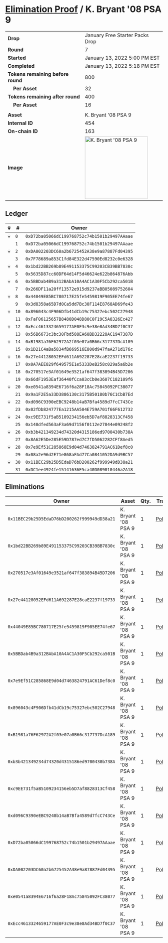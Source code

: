 # [Elimination Proof](./readme.md) / K. Bryant &#039;08 PSA 9

|||
|---|---|
| **Drop** | January Free Starter Packs Drop |
| **Round** | 7 |
| **Started** | January 13, 2022 5:00 PM EST |
| **Completed** | January 13, 2022 5:18 PM EST |
| **Tokens remaining before round** | 800 |
| **&nbsp;&nbsp;&nbsp;&nbsp;Per Asset** | 32 |
| **Tokens remaining after round** | 400 |
| **&nbsp;&nbsp;&nbsp;&nbsp;Per Asset** | 16 |
| | |
| **Asset** | K. Bryant &#039;08 PSA 9 |
| **Internal ID** | 454 |
| **On-chain ID** | 163 |
| **Image** | <img src="https://tcdn.blokpax.com/954504e8-1ad3-432c-8f96-11d074b4a2fa/bc4989a33709a89f2bc976757146bbef4e60e04c069cf851ae5d46262470e1a7.png" height="200" alt="K. Bryant &#039;08 PSA 9" /> |

## Ledger

| 💀 | # | Owner |
| --- | --- | --- |
| 💀 | `0` | `0xD72ba05066dC199768752c74b1501b29497AAaae` |
|  | `1` | `0xD72ba05066dC199768752c74b1501b29497AAaae` |
| 💀 | `2` | `0xDA002203DC60a2b6725452A38e9a87887Fd04395` |
|  | `3` | `0x7F78689a853C1fd84E322d47590Ed8232c0e6328` |
| 💀 | `4` | `0x1bd22BB269b89E491153375C99203CB39BB7830c` |
|  | `5` | `0x5635D87cc60DF64d14F5d46624e622b864876Abb` |
| 💀 | `6` | `0x5BBDab4B9a312BAbA10A4AC1A30F5Cb292ca501B` |
|  | `7` | `0x266DF11a20ff13572e915d9237aBB05089752604` |
| 💀 | `8` | `0x44049E85BC780717E25fe5459819F905EE74fe67` |
|  | `9` | `0x3d8358a65D7d0Ca5dd7Bc30F114E8768AD69fe43` |
| 💀 | `10` | `0x896043c4F906Dfb41dCb19c75327ebc502C27948` |
|  | `11` | `0xFaF06125657B8480D048D80C0F19C5A8326Ec427` |
| 💀 | `12` | `0xEcc4613324659177AE0F3c9e38e8Ad34BD7f0C37` |
|  | `13` | `0x56B6673c3bc30Fbd588EA60BD32228AC1947387D` |
| 💀 | `14` | `0xB1981a76F62972A2f03e07a0B66c317737DcA189` |
|  | `15` | `0x1D21C4aBa5834fB669516E800d947faA271d176c` |
| 💀 | `16` | `0x27e44128052EFd611A692287E28caE2237f19733` |
|  | `17` | `0x0A7AEE829f649575E1e5333DeB258c029a5a6b2e` |
| 💀 | `18` | `0x270517e3Af01649e3521af647f383894B45D7206` |
|  | `19` | `0x66dF1953Eaf36440fCca03cCb0e3607C182109f6` |
| 💀 | `20` | `0xe0541a8394E6716f6a28F18Ac75845092FC38077` |
|  | `21` | `0x9a1F2E5a33D3886130c3175B50180b76C1CbB7Ed` |
| 💀 | `22` | `0xd096C9390eEBC9248b14aB7Bfa4589d7fcC743Ce` |
|  | `23` | `0x02fDb824777Ea1215AA504E759A701f66F612732` |
| 💀 | `24` | `0xc9EE731f5aB5109234156eb5D7af8828313Cf458` |
|  | `25` | `0x148dfed563aF3a69d7156f0112e27844e09248f2` |
| 💀 | `26` | `0xb3b421349234d74320d4315186ed9700430b738A` |
|  | `27` | `0x8A62E5De285E59D787ed7C7fD5062282CFf8Aed5` |
| 💀 | `28` | `0x7e9Ef51C285868E9d04d7463824791AC61Def8c0` |
|  | `29` | `0x08a2e96d2E71e868aFAd77Ca0841052DA9d9BC57` |
| 💀 | `30` | `0x11BEC29b25D5EdaD76bD200262f999949dD38a21` |
|  | `31` | `0xDC1ee4924fe15141636E5ca40D089010446a2A18` |


## Eliminations

| Owner | Asset | Qty. | Transaction |
| --- | --- | --- | --- |
| `0x11BEC29b25D5EdaD76bD200262f999949dD38a21` | K. Bryant '08 PSA 9 | 1 | [Polygonscan](https://polygonscan.com/tx/0x92184319bee748e576fb31975bce9ef1d76a280efc9b0ca38e5bc403243706ff) |
| `0x1bd22BB269b89E491153375C99203CB39BB7830c` | K. Bryant '08 PSA 9 | 1 | [Polygonscan](https://polygonscan.com/tx/0x022487c672a1945d6bc4cfdda3de8b64b0e7c13066ad529f63ca9eec159e9dda) |
| `0x270517e3Af01649e3521af647f383894B45D7206` | K. Bryant '08 PSA 9 | 1 | [Polygonscan](https://polygonscan.com/tx/0xc233114cfc72aba98ac5860e8f281e890616a6514cb0cdf569aaeb8f35e1ac5f) |
| `0x27e44128052EFd611A692287E28caE2237f19733` | K. Bryant '08 PSA 9 | 1 | [Polygonscan](https://polygonscan.com/tx/0xa5039716d4571e51763e877a814608f357447cb23732dce067a0017b2f55e227) |
| `0x44049E85BC780717E25fe5459819F905EE74fe67` | K. Bryant '08 PSA 9 | 1 | [Polygonscan](https://polygonscan.com/tx/0x8ecd97ee254cc41d729bb9e5e7212c801ab9fb09c070b332d6fed564ca903029) |
| `0x5BBDab4B9a312BAbA10A4AC1A30F5Cb292ca501B` | K. Bryant '08 PSA 9 | 1 | [Polygonscan](https://polygonscan.com/tx/0x341d579cf6b7fcb952152c96e943b78c2681b8fd6cb58c0e15c2f585c5341f84) |
| `0x7e9Ef51C285868E9d04d7463824791AC61Def8c0` | K. Bryant '08 PSA 9 | 1 | [Polygonscan](https://polygonscan.com/tx/0xc4ba9ecfe2b28bc4e54e9c617f50647fec2b82f2150511175c6f9679d5bac120) |
| `0x896043c4F906Dfb41dCb19c75327ebc502C27948` | K. Bryant '08 PSA 9 | 1 | [Polygonscan](https://polygonscan.com/tx/0x736254fbfa420ffd44bc2f9f07a39b34804d4a7d31978e121a64bfb1a251ff04) |
| `0xB1981a76F62972A2f03e07a0B66c317737DcA189` | K. Bryant '08 PSA 9 | 1 | [Polygonscan](https://polygonscan.com/tx/0xf9e342ac9fb9545d2b2150f20458dd3258f31089b9d14f9345005a2dae2e2910) |
| `0xb3b421349234d74320d4315186ed9700430b738A` | K. Bryant '08 PSA 9 | 1 | [Polygonscan](https://polygonscan.com/tx/0x21c9481a64bc00c4c916818f6945dac745553a50448254d1a562a9a047dea03e) |
| `0xc9EE731f5aB5109234156eb5D7af8828313Cf458` | K. Bryant '08 PSA 9 | 1 | [Polygonscan](https://polygonscan.com/tx/0x8fa00a82e9bf8e9b9d779e6108f4c559deb3988d166acd34c82fbd3883e66d88) |
| `0xd096C9390eEBC9248b14aB7Bfa4589d7fcC743Ce` | K. Bryant '08 PSA 9 | 1 | [Polygonscan](https://polygonscan.com/tx/0xab91d8aa5c4853b90734317d879c299dde52542cd364f25af28468882a17cf1b) |
| `0xD72ba05066dC199768752c74b1501b29497AAaae` | K. Bryant '08 PSA 9 | 1 | [Polygonscan](https://polygonscan.com/tx/0x47802bd4f3a517e0818b51b593adbd63aa87d3ea063be84aac7865ba76628f9a) |
| `0xDA002203DC60a2b6725452A38e9a87887Fd04395` | K. Bryant '08 PSA 9 | 1 | [Polygonscan](https://polygonscan.com/tx/0x66bed0850e4bef8a7eef2625c23e2e34ec0102e95eaefabd3e7df18afad21847) |
| `0xe0541a8394E6716f6a28F18Ac75845092FC38077` | K. Bryant '08 PSA 9 | 1 | [Polygonscan](https://polygonscan.com/tx/0x57719053913953a324690fa7390d7cb8e678c2be17cb17e10f7eb83b1ce088b9) |
| `0xEcc4613324659177AE0F3c9e38e8Ad34BD7f0C37` | K. Bryant '08 PSA 9 | 1 | [Polygonscan](https://polygonscan.com/tx/0x25003435dfda65727cee85a26a1e6b2bf1096cbe317cbb1f092509926b12ea0c) |

